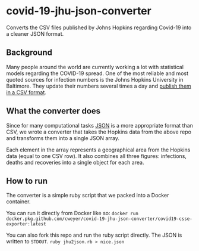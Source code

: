 # covid-19-jhu-json-converter
Converts the CSV files published by Johns Hopkins regarding Covid-19 into a cleaner JSON format.

## Background

Many people around the world are currently working a lot with statistical models regarding the COVID-19 spread. One of the most reliable and most quoted sources for infection numbers is the Johns Hopkins University in Baltimore. They update their numbers several times a day and [publish them in a CSV format](https://github.com/CSSEGISandData/COVID-19).

## What the converter does
Since for many computational tasks [JSON](https://www.json.org/json-en.html) is a more appropriate format than CSV, we wrote a converter that takes the Hopkins data from the above repo and transforms them into a single JSON array. 

Each element in the array represents a geographical area from the Hopkins data (equal to one CSV row). It also combines all three figures: infections, deaths and recoveries into a single object for each area.

## How to run
The converter is a simple ruby script that we packed into a Docker container.

You can run it directly from Docker like so:
`docker run docker.pkg.github.com/cweyer/covid-19-jhu-json-converter/covid19-csse-exporter:latest`

You can also fork this repo and run the ruby script directly. The JSON is written to `STDOUT`.
`ruby jhu2json.rb > nice.json`
